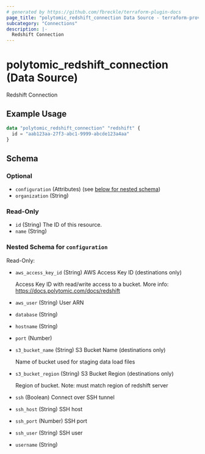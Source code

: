 ```yaml
---
# generated by https://github.com/fbreckle/terraform-plugin-docs
page_title: "polytomic_redshift_connection Data Source - terraform-provider-polytomic"
subcategory: "Connections"
description: |-
  Redshift Connection
---
```


# polytomic_redshift_connection (Data Source)

Redshift Connection

## Example Usage

```terraform
data "polytomic_redshift_connection" "redshift" {
  id = "aab123aa-27f3-abc1-9999-abcde123a4aa"
}
```

<!-- schema generated by tfplugindocs -->
## Schema

### Optional

- `configuration` (Attributes) (see [below for nested schema](#nestedatt--configuration))
- `organization` (String)

### Read-Only

- `id` (String) The ID of this resource.
- `name` (String)

<a id="nestedatt--configuration"></a>
### Nested Schema for `configuration`

Read-Only:

- `aws_access_key_id` (String) AWS Access Key ID (destinations only)

    Access Key ID with read/write access to a bucket. More info: https://docs.polytomic.com/docs/redshift
- `aws_user` (String) User ARN
- `database` (String)
- `hostname` (String)
- `port` (Number)
- `s3_bucket_name` (String) S3 Bucket Name (destinations only)

    Name of bucket used for staging data load files
- `s3_bucket_region` (String) S3 Bucket Region (destinations only)

    Region of bucket. Note: must match region of redshift server
- `ssh` (Boolean) Connect over SSH tunnel
- `ssh_host` (String) SSH host
- `ssh_port` (Number) SSH port
- `ssh_user` (String) SSH user
- `username` (String)


